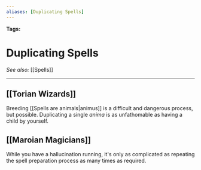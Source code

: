 ```yaml
---
aliases: [Duplicating Spells]
---
```


**Tags:** 
# Duplicating Spells
*See also:* [[Spells]]
___
## [[Torian Wizards]]
Breeding [[Spells are animals|animus]] is a difficult and dangerous process, but possible. Duplicating a single _anima_ is as unfathomable as having a child by yourself.

## [[Maroian Magicians]]
While you have a hallucination running, it's only as complicated as repeating the spell preparation process as many times as required.

